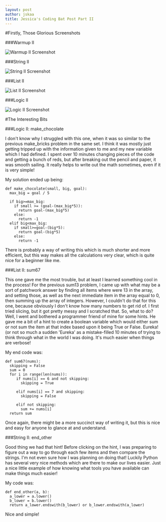 ```yaml
---
layout: post
author: jskaa
title: Jessica's Coding Bat Post Part II 
---
```


#Firstly, Those Glorious Screenshots 

###Warmup II

![Warmup II Screenshot](http://puu.sh/6YW9l.png "Warmup II")

###String II

![String II Screenshot](http://puu.sh/6YWcE.png "String II")

###List II

![List II Screenshot](http://puu.sh/6YWeA.png "List II")

###Logic II

![Logic II Screenshot](http://puu.sh/6YWbr.png "Logic II")


#The Interesting Bits

###Logic II: make_chocolate

I don't know why I struggled with this one, when it was so similar to the previous make_bricks problem in the same set.
I think it was mostly just getting tripped up with the information given to me and my new variable which I had defined. I spent
over 10 minutes changing pieces of the code and getting a bunch of reds, but after breaking out the pencil and paper,
it was smooth sailing. It really helps to write out the math sometimes, even if it is very simple!

My solution ended up being:

```
def make_chocolate(small, big, goal):
  max_big = goal / 5
  
  if big>=max_big:
    if small >= (goal-(max_big*5)):
      return goal-(max_big*5)
    else:
      return -1 
  elif big<max_big:
    if small>=goal-(big*5):
      return goal-(big*5)
    else:
      return -1
```

There is probably a way of writing this which is much shorter and more efficient, but this way makes all the 
calculations very clear, which is quite nice for a beginner like me.

###List II: sum67

This one gave me the most trouble, but at least I learned something cool in the process! For the previous sum13 problem, 
I came up with what may be a sort of patchwork answer by finding all items where were 13 in the array, and setting those, 
as well as the next immediate item in the array equal to 0, then summing up the array of integers. However, I couldn't 
do that for this one, because obviously I don't know how many numbers to get rid of. I first tried slicing, but it got 
pretty messy and I scratched that. So, what to do? Well, I went and bothered a programmer friend of mine for some hints.
He gave me a bit of a hint to create a boolean variable which would either sum or not sum the item at that index based 
upon it being True or False. Eureka! (or not so much a sudden 'Eureka' as a mistake-filled 10 minutes of trying to think
through what in the world I was doing. It's much easier when things are verbose! 

My end code was:

```
def sum67(nums):
  skipping = False
  sum = 0
  for i in range(len(nums)):
     if nums[i] == 6 and not skipping:
       skipping = True
       
     elif nums[i] == 7 and skipping:
       skipping = False
       
     elif not skipping:
       sum += nums[i]
  return sum 
```

Once again, there might be a more succinct way of writing it, but this is nice and easy for anyone to glance at and 
understand. 

###String II: end_other

Good thing we had that hint! Before clicking on the hint, I was preparing to figure out a way to go through each few 
items and then compare the strings. I'm not even sure how I was planning on doing that! Luckily Python has several 
very nice methods which are there to make our lives easier. Just a nice little example of how knowing what tools you 
have available can make things much easier!

My code was:

```
def end_other(a, b):
  a_lower = a.lower()
  b_lower = b.lower()
  return a_lower.endswith(b_lower) or b_lower.endswith(a_lower)
```

Nice and simple! 


